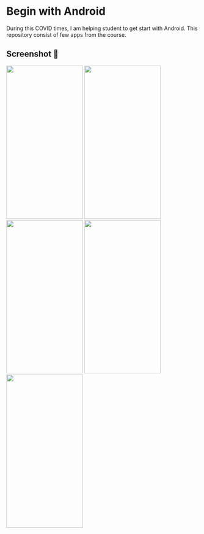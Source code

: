 # Begin with Android

During this COVID times, I am helping student to get start with Android. This repository consist of few apps from the course. 


## Screenshot 📱
<p float="left">
<img src="https://raw.github.com/anandwana001/begin-with-android/master/Screenshots/first_app.png" width="200" height="400" />
<img src="https://raw.github.com/anandwana001/begin-with-android/master/Screenshots/dragonball_team.png" width="200" height="400" />
<img src="https://raw.github.com/anandwana001/begin-with-android/master/Screenshots/dragonball_family.png" width="200" height="400" />
<img src="https://raw.github.com/anandwana001/begin-with-android/master/Screenshots/dragonball_notify.png" width="200" height="400" />
<img src="https://raw.github.com/anandwana001/begin-with-android/master/Screenshots/dragonball_quiz.png" width="200" height="400" />
</p>